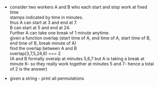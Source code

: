 - consider two workers A and B who each start and stop work at fixed time  
stamps indicated by time in minutes.   
thus A can start at 3 and end at 7.  
B can start at 5 and end at 24.  
Further A can take one break of 1 minute
anytime.  
given a function overlap (start time of A, end time of A, start time of B,
end time of B, break minute of A)  
find the overlap between A and B  
overlap(3,7,5,24,6) === 2   
(A and B formally overalp at minutes 5,6,7 but A is taking 
a break at minute 6- so they really work together at minutes 5 and 7- hence a total of 2 is the answer)


- given a string - print all permutations

